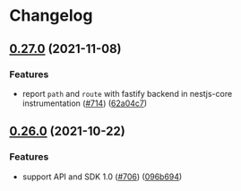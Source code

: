 # Changelog

## [0.27.0](https://www.github.com/open-telemetry/opentelemetry-js-contrib/compare/instrumentation-nestjs-core-v0.26.0...instrumentation-nestjs-core-v0.27.0) (2021-11-08)


### Features

* report `path` and `route` with fastify backend in nestjs-core instrumentation ([#714](https://www.github.com/open-telemetry/opentelemetry-js-contrib/issues/714)) ([62a04c7](https://www.github.com/open-telemetry/opentelemetry-js-contrib/commit/62a04c7a7d640393c31ae357131bfca766c1f3fb))

## [0.26.0](https://www.github.com/open-telemetry/opentelemetry-js-contrib/compare/instrumentation-nestjs-core-v0.25.0...instrumentation-nestjs-core-v0.26.0) (2021-10-22)


### Features

* support API and SDK 1.0 ([#706](https://www.github.com/open-telemetry/opentelemetry-js-contrib/issues/706)) ([096b694](https://www.github.com/open-telemetry/opentelemetry-js-contrib/commit/096b694bbc3079f0ab4ee0462869b10eb8185202))
